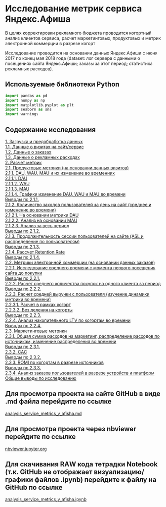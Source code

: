 # Исследование  метрик сервиса Яндекс.Афиша

В целях корректировки рекламного бюджета проводится когортный анализ клиентов сервиса, расчет маркетинговых, продуктовых и метрик электронной коммерции в разрезе когорт

Исследование проводится на основании данных Яндекс.Афиши с июня 2017 по конец мая 2018 года (dataset: лог сервера с данными о посещениях сайта Яндекс.Афиши; заказы за этот период; статистика рекламных расходов).

## Используемые библиотеки Python
```python
import pandas as pd
import numpy as np
import matplotlib.pyplot as plt
import seaborn as sns
import warnings
```
## Содержание исследования
[1. Загрузка и предобработка данных](#step_1)    
    [1.1. Данные о визитах на сайт/сервис](#step_1.1)  
    [1.2. Данные о заказах](#step_1.2)  
    [1.3. Данные о рекламных расходах](#step_1.3)  
[2. Расчет метрик](#step_2)  
    [ 2.1. Продуктовые метрики (на основании данных визитов)](#step_2.1)  
        [2.1.1. DAU, WAU, MAU  и их изменение во времениих](#step_2.1.1)  
            [2.1.1.1. DAU](#step_2.1.1.1)  
            [2.1.1.2. WAU](#step_2.1.1.2)  
            [2.1.1.3. MAU](#step_2.1.1.3)  
            [2.1.1.4. Графики изменение DAU, WAU и  MAU во времени](#step_2.1.1.4)  
        [Выводы  по 2.1.1.](#step_2.1.1v)  
        [2.1.2.  Количество заходов пользователей за день на сайт (среднее и изменение во времени)](#step_2.1.2)  
            [2.1.2.1.  На основании метрики DAU](#step_2.1.2.1)  
            [2.1.2.2.  Анализ на основании MAU](#step_2.1.2.2)  
            [2.1.2.3.  Анализ за весь период](#step_2.1.2.3)  
        [Выводы  по 2.1.2.](#step_2.1.2v)  
        [2.1.3.  Продолжительность сессии пользователей на сайте (ASL и распределение по пользователям)](#step_2.1.3)  
        [Выводы  по 2.1.3.](#step_2.1.3v)  
        [2.1.4.  Рассчет Retention Rate](#step_2.1.4)  
        [Выводы  по 2.1.4.](#step_2.1.4v)  
    [2.2.  Метрики электронной коммерции (на основании данных заказов)](#step_2.2)  
        [2.2.1.  Исследование среднего времени с момента первого посещения сайта до покупки](#step_2.2.1)  
        [Выводы по  2.2.1.](#step_2.2.1v)  
        [2.2.2.  Расчет среднего количества покупок на одного клиента за период](#step_2.2.2)  
        [Выводы по  2.2.2.](#step_2.2.2v)  
        [2.2.3.  Расчет средней выручки с пользователя (изучение динамики метрики во времени)](#step_2.2.3)  
            [2.2.3.1.  Расчет в рамках когорт](#step_2.2.3.1)  
            [2.2.3.2.  Без деления на когорты](#step_2.2.3.2)  
        [Выводы по  2.2.3.](#step_2.2.3v)  
        [2.2.4.  Анализ накопительного LTV по когортам во времени](#step_2.2.4)  
        [Выводы по  2.2.4.](#step_2.2.4v)  
    [2.3.  Маркетинговые метрики](#step_2.3)  
        [2.3.1. Общая сумма расходов на маркетинг,  распределение расходов по источникам,  изменение распределения во времени](#step_2.3.1)  
        [Выводы по  2.3.1.](#step_2.3.1v)  
        [2.3.2.  CAC](#step_2.3.2)  
        [Выводы по  2.3.2.](#step_2.3.2v)  
        [2.3.3.  ROMI по когортам в разрезе источников](#step_2.3.3)  
        [Выводы по  2.3.3.](#step_2.3.3v)  
        [2.3.4. Анализ заказов пользователей в разрезе устройств и платформ](#step_2.3.4)  
[Общие выводы по исследованию](#step_fin)

## Для просмотра проекта на сайте GitHub в виде .md файла перейдите по ссылке
[analysis_service_metrics_y_afisha.md](https://github.com/BogData/Data_analytics/blob/main/analysis_service_metrics_y_afisha/analysis_service_metrics_y_afisha.md)

## Для просмотра проекта через nbviewer перейдите по ссылке
[nbviewer.jupyter.org](https://nbviewer.jupyter.org/github/BogData/Data_analytics/blob/main/analysis_service_metrics_y_afisha/analysis_service_metrics_y_afisha.ipynb)

## Для скачивания RАW кода тетрадки Notebook (т.к. GitHub не отображает визуализацию/графики файлов .ipynb) перейдите к файлу на GitHub по ссылке
[analysis_service_metrics_y_afisha.ipynb](https://github.com/BogData/Data_analytics/blob/main/analysis_service_metrics_y_afisha/analysis_service_metrics_y_afisha.ipynb)
